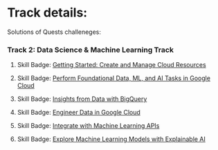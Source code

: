 # Track details:
Solutions of Quests challeneges:

### Track 2: Data Science & Machine Learning Track

1. Skill Badge: [Getting Started: Create and Manage Cloud Resources](https://github.com/prateek-code-22/My-Learning-Resources/blob/master/Google%20Cloud%20Platform/Track%202/Getting%20started:%20create%20and%20manage%20cloud%20resources/create%20and%20manage%20cloud%20resources%20challenge%20GSP313.txt)

2. Skill Badge: [Perform Foundational Data, ML, and AI Tasks in Google Cloud](https://github.com/prateek-code-22/My-Learning-Resources/blob/master/Google%20Cloud%20Platform/Track%202/Perform%20Foundational%20Data%2C%20ML%2C%20and%20AI%20Tasks%20in%20Google%20Cloud/Perform%20Foundational%20Data%2C%20ML%2C%20and%20AI%20Tasks%20in%20Google%20Cloud%20challenge.txt)

3. Skill Badge: [Insights from Data with BigQuery](https://github.com/prateek-code-22/My-Learning-Resources/blob/master/Google%20Cloud%20Platform/Track%202/Insights%20from%20data%20with%20BigQuery/Insights%20from%20Data%20with%20BigQuery%20Challenge%20Lab.txt)

4. Skill Badge: [Engineer Data in Google Cloud](https://github.com/prateek-code-22/My-Learning-Resources/blob/master/Google%20Cloud%20Platform/Track%202/Engineer%20Data%20in%20google%20cloud/Engineer%20Data%20in%20google%20cloud%20challenge.txt)

5. Skill Badge: [Integrate with Machine Learning APIs](https://github.com/prateek-code-22/My-Learning-Resources/blob/master/Google%20Cloud%20Platform/Track%202/Integrate%20with%20Machine%20Learning%20APIs/Integrate%20with%20Machine%20Learning%20APIs%20challenge%20lab.txt)

6. Skill Badge: [Explore Machine Learning Models with Explainable AI](https://github.com/prateek-code-22/My-Learning-Resources/blob/master/Google%20Cloud%20Platform/Track%202/Perform%20Foundational%20Data%2C%20ML%2C%20and%20AI%20Tasks%20in%20Google%20Cloud/Perform%20Foundational%20Data%2C%20ML%2C%20and%20AI%20Tasks%20in%20Google%20Cloud%20challenge.txt)

